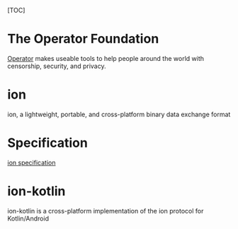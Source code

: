 [TOC]

# The Operator Foundation

 [Operator](https://operatorfoundation.org/) makes useable tools to help people around the world with censorship, security, and privacy.

# ion

ion, a lightweight, portable, and cross-platform binary data exchange format

# Specification

[ion specification](https://github.com/OperatorFoundation/ion)

# ion-kotlin

ion-kotlin is a cross-platform implementation of the ion protocol for Kotlin/Android
